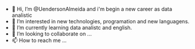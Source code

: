 - 👋 Hi, I’m @UendersonAlmeida and i'm begin a new career as data analistic
- 👀 I’m interested in new technologies, programation and new languagens.
- 🌱 I’m currently learning data analistc and english.
- 💞️ I’m looking to collaborate on ...
- 📫 How to reach me ...

<!---
UendersonAlmeida/UendersonAlmeida is a ✨ special ✨ repository because its `README.md` (this file) appears on your GitHub profile.
You can click the Preview link to take a look at your changes.
--->
